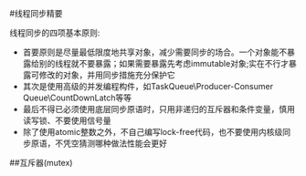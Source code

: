#线程同步精要

线程同步的四项基本原则:
* 首要原则是尽量最低限度地共享对象，减少需要同步的场合。一个对象能不暴露给别的线程就不要暴露；如果需要暴露先考虑immutable对象;实在不行才暴露可修改的对象，并用同步措施充分保护它
* 其次是使用高级的并发编程构件，如TaskQueue\Producer-Consumer Queue\CountDownLatch等等
* 最后不得已必须使用底层同步原语时，只用非递归的互斥器和条件变量，慎用读写锁、不要使用信号量
* 除了使用atomic整数之外，不自己编写lock-free代码，也不要使用内核级同步原语，不凭空猜测哪种做法性能会更好


##互斥器(mutex)
